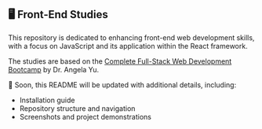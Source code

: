 ## 🖥️ Front-End Studies

This repository is dedicated to enhancing front-end web development skills, with a focus on JavaScript and its application within the React framework.

The studies are based on the [Complete Full-Stack Web Development Bootcamp](https://www.udemy.com/course/the-complete-web-development-bootcamp/) by Dr. Angela Yu.

🚀 Soon, this README will be updated with additional details, including:

- Installation guide
- Repository structure and navigation
- Screenshots and project demonstrations
